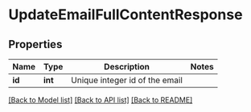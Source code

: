 # UpdateEmailFullContentResponse

## Properties

Name | Type | Description | Notes
------------ | ------------- | ------------- | -------------
**id** | **int** | Unique integer id of the email | 

[[Back to Model list]](../README.md#documentation-for-models) [[Back to API list]](../README.md#documentation-for-api-endpoints) [[Back to README]](../README.md)
